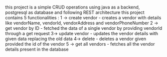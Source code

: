 this project is a simple CRUD operations using java as a backend, postgresql as database and following REST architecture
this project contains 5 functionalities : 
1 -> create vendor - creates a vendor with details like vendorName, vendorId, vendorAddress and vendorPhoneNumber
2 -> get vendor by ID - fetched the data of a single vendor by providing vendorId through a get request 
3-> update vendor - updates the vendor details with given data replacing the old data 
4-> delete - deletes a vendor given provided the id of the vendor 
5 -> get all vendors - fetches all the vendor details present in the database 
